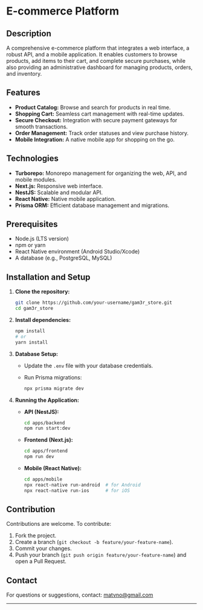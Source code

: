 # E-commerce Platform

## Description

A comprehensive e-commerce platform that integrates a web interface, a robust API, and a mobile application. It enables customers to browse products, add items to their cart, and complete secure purchases, while also providing an administrative dashboard for managing products, orders, and inventory.

## Features

- **Product Catalog:** Browse and search for products in real time.
- **Shopping Cart:** Seamless cart management with real-time updates.
- **Secure Checkout:** Integration with secure payment gateways for smooth transactions.
- **Order Management:** Track order statuses and view purchase history.
- **Mobile Integration:** A native mobile app for shopping on the go.

## Technologies

- **Turborepo:** Monorepo management for organizing the web, API, and mobile modules.
- **Next.js:** Responsive web interface.
- **NestJS:** Scalable and modular API.
- **React Native:** Native mobile application.
- **Prisma ORM:** Efficient database management and migrations.

## Prerequisites

- Node.js (LTS version)
- npm or yarn
- React Native environment (Android Studio/Xcode)
- A database (e.g., PostgreSQL, MySQL)

## Installation and Setup

1. **Clone the repository:**

   ```bash
   git clone https://github.com/your-username/gam3r_store.git
   cd gam3r_store
   ```

2. **Install dependencies:**

   ```bash
   npm install
   # or
   yarn install
   ```

3. **Database Setup:**

   - Update the `.env` file with your database credentials.
   - Run Prisma migrations:

     ```bash
     npx prisma migrate dev
     ```

4. **Running the Application:**

   - **API (NestJS):**

     ```bash
     cd apps/backend
     npm run start:dev
     ```

   - **Frontend (Next.js):**

     ```bash
     cd apps/frontend
     npm run dev
     ```

   - **Mobile (React Native):**

     ```bash
     cd apps/mobile
     npx react-native run-android  # for Android
     npx react-native run-ios      # for iOS
     ```

## Contribution

Contributions are welcome. To contribute:

1. Fork the project.
2. Create a branch (`git checkout -b feature/your-feature-name`).
3. Commit your changes.
4. Push your branch (`git push origin feature/your-feature-name`) and open a Pull Request.

## Contact

For questions or suggestions, contact: [matvno@gmail.com](mailto:matvno@gmail.com)

---